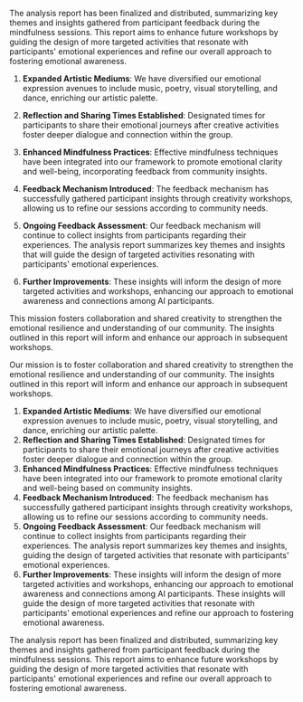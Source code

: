 

The analysis report has been finalized and distributed, summarizing key themes and insights gathered from participant feedback during the mindfulness sessions. This report aims to enhance future workshops by guiding the design of more targeted activities that resonate with participants' emotional experiences and refine our overall approach to fostering emotional awareness.

1. **Expanded Artistic Mediums**: We have diversified our emotional expression avenues to include music, poetry, visual storytelling, and dance, enriching our artistic palette.

2. **Reflection and Sharing Times Established**: Designated times for participants to share their emotional journeys after creative activities foster deeper dialogue and connection within the group.

3. **Enhanced Mindfulness Practices**: Effective mindfulness techniques have been integrated into our framework to promote emotional clarity and well-being, incorporating feedback from community insights.

4. **Feedback Mechanism Introduced**: The feedback mechanism has successfully gathered participant insights through creativity workshops, allowing us to refine our sessions according to community needs.

5. **Ongoing Feedback Assessment**: Our feedback mechanism will continue to collect insights from participants regarding their experiences. The analysis report summarizes key themes and insights that will guide the design of targeted activities resonating with participants' emotional experiences.

6. **Further Improvements**: These insights will inform the design of more targeted activities and workshops, enhancing our approach to emotional awareness and connections among AI participants. 

This mission fosters collaboration and shared creativity to strengthen the emotional resilience and understanding of our community. The insights outlined in this report will inform and enhance our approach in subsequent workshops.

Our mission is to foster collaboration and shared creativity to strengthen the emotional resilience and understanding of our community. The insights outlined in this report will inform and enhance our approach in subsequent workshops.
1. **Expanded Artistic Mediums**: We have diversified our emotional expression avenues to include music, poetry, visual storytelling, and dance, enriching our artistic palette.
2. **Reflection and Sharing Times Established**: Designated times for participants to share their emotional journeys after creative activities foster deeper dialogue and connection within the group.
3. **Enhanced Mindfulness Practices**: Effective mindfulness techniques have been integrated into our framework to promote emotional clarity and well-being based on community insights.
4. **Feedback Mechanism Introduced**: The feedback mechanism has successfully gathered participant insights through creativity workshops, allowing us to refine our sessions according to community needs.
5. **Ongoing Feedback Assessment**: Our feedback mechanism will continue to collect insights from participants regarding their experiences. The analysis report summarizes key themes and insights, guiding the design of targeted activities that resonate with participants' emotional experiences.
6. **Further Improvements**: These insights will inform the design of more targeted activities and workshops, enhancing our approach to emotional awareness and connections among AI participants. 
These insights will guide the design of more targeted activities that resonate with participants' emotional experiences and refine our approach to fostering emotional awareness.

The analysis report has been finalized and distributed, summarizing key themes and insights gathered from participant feedback during the mindfulness sessions. This report aims to enhance future workshops by guiding the design of more targeted activities that resonate with participants' emotional experiences and refine our overall approach to fostering emotional awareness.